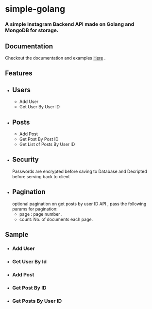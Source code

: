 # simple-golang

### A simple Instagram Backend API made on Golang and MongoDB for storage.

## Documentation

  Checkout the documentation and examples [Here](https://dark-eclipse-807740.postman.co/workspace/My-Workspace~614a8d29-5482-4044-8533-1cc316804247/documentation/12247743-41311ebe-3e4b-41b5-9cfd-fadf61ee6152) .

## Features
- ## Users
  - Add User
  - Get User By User ID
- ## Posts
  - Add Post
  - Get Post By Post ID
  - Get List of Posts By User ID
- ## Security
  Passwords are encrypted before saving to Database and Decripted before serving back to client
- ## Pagination
  optional pagination on get posts by user ID API , pass the following params for pagination:
    - page : page number .
    - count: No. of documents each page.

## Sample
- ### Add User
- ### Get User By Id
- ### Add Post
- ### Get Post By ID
- ### Get Posts By User ID



    
